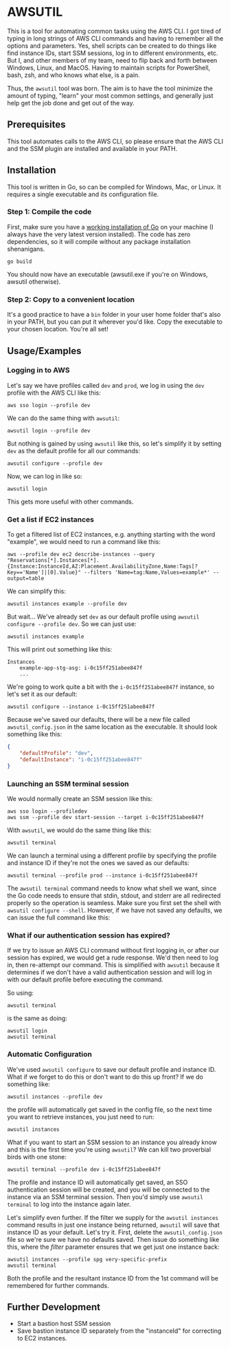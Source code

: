 # AWSUTIL

This is a tool for automating common tasks using the AWS CLI.
I got tired of typing in long strings of AWS CLI commands and having to remember all the options and parameters. Yes, shell scripts can be created to do things like find instance IDs, start SSM sessions, log in to different environments, etc. But I, and other members of my team, need to flip back and forth between Windows, Linux, and MacOS. Having to maintain scripts for PowerShell, bash, zsh, and who knows what else, is a pain.

Thus, the `awsutil` tool was born. The aim is to have the tool minimize the amount of typing, "learn" your most common settings, and generally just help get the job done and get out of the way.



## Prerequisites

This tool automates calls to the AWS CLI, so please ensure that the AWS CLI and the SSM plugin are installed and available in your PATH.




## Installation

This tool is written in Go, so can be compiled for Windows, Mac, or Linux. It requires a single executable and its configuration file.

### Step 1: Compile the code

First, make sure you have a [working installation of Go](https://go.dev/dl) on your machine (I always have the very latest version installed). The code has zero dependencies, so it will compile without any package installation shenanigans.

```shell
go build
```

You should now have an executable (awsutil.exe if you're on Windows, awsutil otherwise).

### Step 2: Copy to a convenient location

It's a good practice to have a `bin` folder in your user home folder that's also in your PATH, but you can put it wherever you'd like. Copy the executable to your chosen location. You're all set!



## Usage/Examples

### Logging in to AWS

Let's say we have profiles called `dev` and `prod`, we log in using the `dev` profile with the AWS CLI like this:

```shell
aws sso login --profile dev
```

We can do the same thing with `awsutil`:

```shell
awsutil login --profile dev
```

But nothing is gained by using `awsutil` like this, so let's simplify it by setting `dev` as the default profile for all our commands:

```shell
awsutil configure --profile dev
```

Now, we can log in like so:

```shell
awsutil login
```

This gets more useful with other commands.

### Get a list if EC2 instances

To get a filtered list of EC2 instances, e.g. anything starting with the word "example", we would need to run a command like this:

```shell
aws --profile dev ec2 describe-instances --query "Reservations[*].Instances[*].{Instance:InstanceId,AZ:Placement.AvailabilityZone,Name:Tags[?Key=='Name']|[0].Value}" --filters 'Name=tag:Name,Values=example*' --output=table
```

We can simplify this:

```shell
awsutil instances example --profile dev
```

But wait... We've already set `dev` as our default profile using `awsutil configure --profile dev`. So we can just use:

```shell
awsutil instances example
```

This will print out something like this:

```
Instances
    example-app-stg-asg: i-0c15ff251abee847f
    ...
```

We're going to work quite a bit with the `i-0c15ff251abee847f` instance, so let's set it as our default:

```shell
awsutil configure --instance i-0c15ff251abee847f
```



Because we've saved our defaults, there will be a new file called `awsutil_config.json` in the same location as the executable. It should look something like this:

```json
{
    "defaultProfile": "dev",
    "defaultInstance": "i-0c15ff251abee847f"
}
```



### Launching an SSM terminal session

We would normally create an SSM session like this:

```shell
aws sso login --profiledev
aws ssm --profile dev start-session --target i-0c15ff251abee847f
```

With `awsutil`, we would do the same thing like this:

```shell
awsutil terminal
```

We can launch a terminal using a different profile by specifying the profile and instance ID if they're not the ones we saved as our defaults:
```shell
awsutil terminal --profile prod --instance i-0c15ff251abee847f
```

The `awsutil terminal` command needs to know what shell we want, since the Go code needs to ensure that stdin, stdout, and stderr are all redirected properly so the operation is seamless. Make sure you first set the shell with `awsutil configure --shell`. However, if we have not saved any defaults, we can issue the full command like this:

### What if our authentication session has expired?

If we try to issue an AWS CLI command without first logging in, or after our session has expired, we would get a rude response. We'd then need to log in, then re-attempt our command. This is simplified with `awsutil` because it determines if we don't have a valid authentication session and will log in with our default profile before executing the command.

So using:

```
awsutil terminal
```

is the same as doing:

```shell
awsutil login
awsutil terminal
```

### Automatic Configuration

We've used `awsutil configure` to save our default profile and instance ID. What if we forget to do this or don't want to do this up front? If we do something like:

```shell
awsutil instances --profile dev
```

the profile will automatically get saved in the config file, so the next time you want to retrieve instances, you just need to run:

```shell
awsutil instances
```

What if you want to start an SSM session to an instance you already know and this is the first time you're using `awsutil`? We can kill two proverbial birds with one stone:

```shell
awsutil terminal --profile dev i-0c15ff251abee847f
```

The profile and instance ID will automatically get saved, an SSO authentication session will be created, and you will be connected to the instance via an SSM terminal session. Then you'd simply use `awsutil terminal` to log into the instance again later.

Let's simplify even further. If the filter we supply for the `awsutil instances` command results in just one instance being returned, `awsutil` will save that instance ID as your default. Let's try it. First, delete the `awsutil_config.json` file so we're sure we have no defaults saved. Then issue do something like this, where the *filter* parameter ensures that we get just one instance back:

```shell
awsutil instances --profile spg very-specific-prefix
awsutil terminal
```

Both the profile and the resultant instance ID from the 1st command will be remembered for further commands.



## Further Development

- Start a bastion host SSM session
- Save bastion instance ID separately from the "instanceId" for correcting to EC2 instances.

